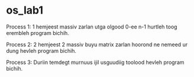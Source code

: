 # os_lab1
Process 1: 1 hemjeest massiv zarlan utga olgood 0-ee n-1 hurtleh toog erembleh program bichih.

Process 2: 2 hemjeest 2 massiv buyu matrix zarlan hoorond ne nemeed ur dung hevleh program bichih.

Process 3: Duriin temdegt murnuus ijil usguudiig toolood hevleh program bichih.
